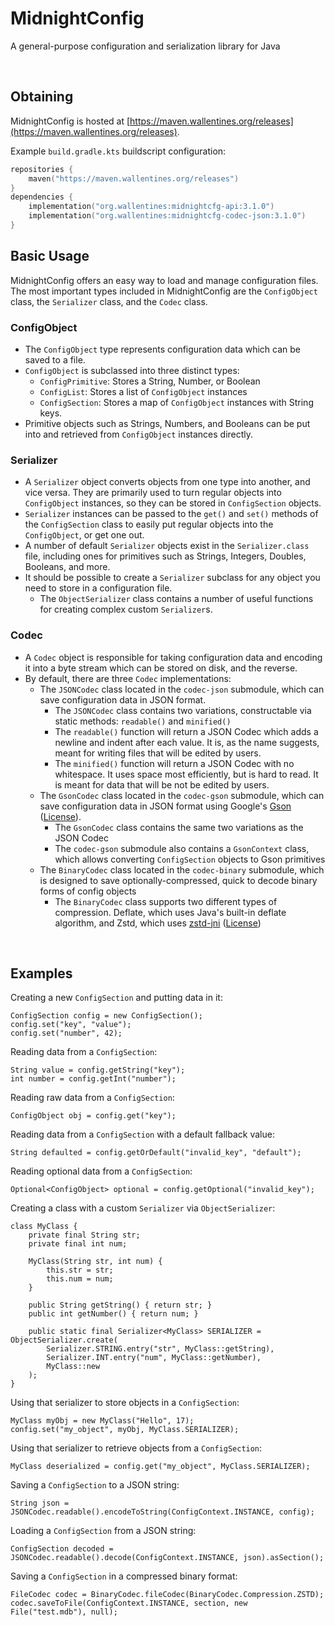 # MidnightConfig

A general-purpose configuration and serialization library for Java

<br>

## Obtaining
MidnightConfig is hosted at [https://maven.wallentines.org/releases](https://maven.wallentines.org/releases).

Example `build.gradle.kts` buildscript configuration:
```kotlin
repositories {
    maven("https://maven.wallentines.org/releases")
}
dependencies {
    implementation("org.wallentines:midnightcfg-api:3.1.0")
    implementation("org.wallentines:midnightcfg-codec-json:3.1.0")
}
```


## Basic Usage

MidnightConfig offers an easy way to load and manage configuration files. The most important types included
in MidnightConfig are the `ConfigObject` class, the `Serializer` class, and the `Codec` class.

### ConfigObject
- The `ConfigObject` type represents configuration data which can be saved to a file. 
- `ConfigObject` is subclassed into three distinct types:
  - `ConfigPrimitive`: Stores a String, Number, or Boolean
  - `ConfigList`: Stores a list of `ConfigObject` instances
  - `ConfigSection`: Stores a map of `ConfigObject` instances with String keys.
- Primitive objects such as Strings, Numbers, and Booleans can be put into and retrieved from `ConfigObject` instances
directly.

### Serializer
- A `Serializer` object converts objects from one type into another, and vice versa. They are primarily used
to turn regular objects into `ConfigObject` instances, so they can be stored in `ConfigSection` objects.
- `Serializer` instances can be passed to the `get()` and `set()` methods of the `ConfigSection` class to
easily put regular objects into the `ConfigObject`, or get one out.
- A number of default `Serializer` objects exist in the `Serializer.class` file, including ones for primitives
such as Strings, Integers, Doubles, Booleans, and more.
- It should be possible to create a `Serializer` subclass for any object you need to store in a configuration file.
  - The `ObjectSerializer` class contains a number of useful functions for creating complex custom `Serializer`s.

### Codec
- A `Codec` object is responsible for taking configuration data and encoding it into a byte stream which can be
stored on disk, and the reverse.
- By default, there are three `Codec` implementations: 
  - The `JSONCodec` class located in the `codec-json` submodule, which can save configuration data in JSON format.
    - The `JSONCodec` class contains two variations, constructable via static methods: `readable()` and `minified()`
    - The `readable()` function will return a JSON Codec which adds a newline and indent after each value. It is, as
  the name suggests, meant for writing files that will be edited by users.
    - The `minified()` function will return a JSON Codec with no whitespace. It uses space most efficiently, but is hard
  to read. It is meant for data that will be not be edited by users.
  - The `GsonCodec` class located in the `codec-gson` submodule, which can save configuration data in JSON format using 
    Google's [Gson](https://github.com/google/gson/) ([License](https://github.com/google/gson/blob/main/LICENSE)).
    - The `GsonCodec` class contains the same two variations as the JSON Codec
    - The `codec-gson` submodule also contains a `GsonContext` class, which allows converting `ConfigSection` objects 
    to Gson primitives
  - The `BinaryCodec` class located in the `codec-binary` submodule, which is designed to save optionally-compressed,
    quick to decode binary forms of config objects
    - The `BinaryCodec` class supports two different types of compression. Deflate, which uses Java's built-in deflate
      algorithm, and Zstd, which uses [zstd-jni](https://github.com/luben/zstd-jni) ([License](https://github.com/luben/zstd-jni/blob/master/LICENSE))

<br>

## Examples

Creating a new `ConfigSection` and putting data in it:
```
ConfigSection config = new ConfigSection();
config.set("key", "value");
config.set("number", 42);
```

Reading data from a `ConfigSection`:
```
String value = config.getString("key");
int number = config.getInt("number");
```

Reading raw data from a `ConfigSection`:
```
ConfigObject obj = config.get("key");
```

Reading data from a `ConfigSection` with a default fallback value:
```
String defaulted = config.getOrDefault("invalid_key", "default");
```

Reading optional data from a `ConfigSection`:
```
Optional<ConfigObject> optional = config.getOptional("invalid_key");
```

Creating a class with a custom `Serializer` via `ObjectSerializer`:
```
class MyClass {
    private final String str;
    private final int num;
    
    MyClass(String str, int num) {
        this.str = str;
        this.num = num;
    }
    
    public String getString() { return str; }
    public int getNumber() { return num; }
    
    public static final Serializer<MyClass> SERIALIZER = ObjectSerializer.create(
        Serializer.STRING.entry("str", MyClass::getString),
        Serializer.INT.entry("num", MyClass::getNumber),
        MyClass::new
    );
}
```

Using that serializer to store objects in a `ConfigSection`:
```
MyClass myObj = new MyClass("Hello", 17);
config.set("my_object", myObj, MyClass.SERIALIZER);
```

Using that serializer to retrieve objects from a `ConfigSection`:
```
MyClass deserialized = config.get("my_object", MyClass.SERIALIZER);
```

Saving a `ConfigSection` to a JSON string:
```
String json = JSONCodec.readable().encodeToString(ConfigContext.INSTANCE, config);
```

Loading a `ConfigSection` from a JSON string:
```
ConfigSection decoded = JSONCodec.readable().decode(ConfigContext.INSTANCE, json).asSection();
```

Saving a `ConfigSection` in a compressed binary format:
```
FileCodec codec = BinaryCodec.fileCodec(BinaryCodec.Compression.ZSTD);
codec.saveToFile(ConfigContext.INSTANCE, section, new File("test.mdb"), null);
```
